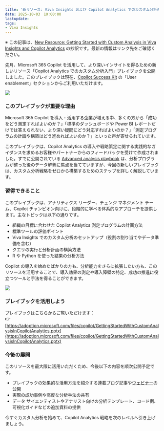 ```yaml
---
title: '新リソース: Viva Insights および Copilot Analytics でのカスタム分析のはじめ方'
date: 2025-10-03　10:00:00
lastupdate: 
tags: 
- Viva Insights
---
```


※ この記事は、[New Resource: Getting Started with Custom Analysis in Viva Insights and Copilot Analytics](https://techcommunity.microsoft.com/blog/microsoftvivablog/new-resource-getting-started-with-custom-analysis-in-viva-insights-and-copilot-a/4455517) の抄訳です。最新の情報はリンク先をご確認ください。 

先月、Microsoft 365 Copilot を活用して、より深いインサイトを得るための新しいリソース「Copilot Analytics でのカスタム分析入門」プレイブックを公開しました。このプレイブックは現在、[Copilot Success Kit](https://adoption.microsoft.com/copilot/#user-enablement) の「User enablement」セクションからご利用いただけます。

![](Choose_your_role.png)

### **このプレイブックが重要な理由**

Microsoft 365 Copilot を導入・活用する企業が増える中、多くの方から「成功をどう測定すればよいのか？」「標準のダッシュボードや Power BI レポートだけでは答えられない、より深い疑問にどう対応すればよいのか？」「測定プログラムの計画や構築はどう進めればよいのか？」といった声が寄せられています。

このプレイブックは、Copilot Analytics の導入や戦略策定に関する実践的なガイダンスを求めるお客様やパートナーからのフィードバックを受けて作成されました。すでに公開されている [Advanced analysis playbook](https://aka.ms/CopilotAdvancedAnalytics) は、分析プログラムが整った後のデータ解釈に焦点を当てていますが、今回の新しいプレイブックは、カスタム分析戦略をゼロから構築するためのステップを詳しく解説しています。

### **習得できること**

このプレイブックは、アナリティクス リーダー、チェンジ マネジメント チーム、Copilot チャンピオン向けに、段階的に学べる体系的なアプローチを提供します。主なトピックは以下の通りです。

- 組織の目標に合わせた Copilot Analytics 測定プログラムの計画方法
- 標準ツールの評価ポイント
- Viva Insights でのカスタム分析のセットアップ（役割の割り当てやデータ準備を含む）
- クエリの実行と分析計画の構築方法
- R や Python を使った結果の分析方法

Copilot の導入を始めたばかりの方も、分析能力をさらに拡張したい方も、このリソースを活用することで、導入効果の測定や導入障壁の特定、成功の推進に役立つツールと手法を得ることができます。

![](Overview.png)


### **プレイブックを活用しよう**

プレイブックはこちらからご覧いただけます：  
👉 [https://adoption.microsoft.com/files/copilot/GettingStartedWithCustomAnalysisInCopilotAnalytics.pptx](https://adoption.microsoft.com/files/copilot/GettingStartedWithCustomAnalysisInCopilotAnalytics.pptx)

### **今後の展開**

このリソースを最大限に活用いただくため、今後以下の内容を順次公開予定です。

- プレイブックの効果的な活用方法を紹介する連載ブログ記事や[ウェビナー](https://adoption.microsoft.com/customer-hub/driving-business-value-with-microsoft-365-copilot/)の公開
- 実際の成功事例や高度な分析手法の共有
- データ サイエンティストやアナリスト向けの分析テンプレート、コード例、可視化ガイドなどの追加資料の提供

今すぐカスタム分析を始めて、Copilot Analytics 戦略を次のレベルへ引き上げましょう。



